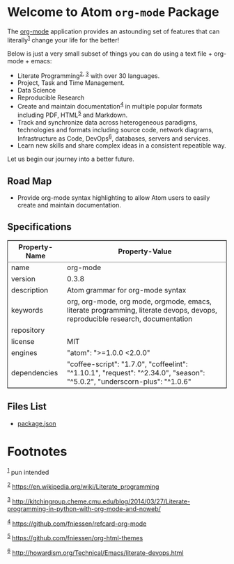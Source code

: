 
Welcome to Atom `org-mode` Package
==================================

The [org-mode](http://org-mode.org) application provides an astounding set of features that can literally<sup><a id="fnr.1" class="footref" href="#fn.1">1</a></sup> change your life for the better!  

Below is just a very small subset of things you can do using a text file + org-mode + emacs:

-   Literate Programming<sup><a id="fnr.2" class="footref" href="#fn.2">2</a></sup><sup>, </sup><sup><a id="fnr.3" class="footref" href="#fn.3">3</a></sup> with over 30 languages.
-   Project, Task and Time Management.
-   Data Science
-   Reproducible Research
-   Create and maintain documentation<sup><a id="fnr.4" class="footref" href="#fn.4">4</a></sup> in multiple popular formats including PDF, HTML<sup><a id="fnr.5" class="footref" href="#fn.5">5</a></sup> and Markdown.
-   Track and synchronize data across heterogeneous paradigms, technologies and formats including source code, network diagrams, Infrastructure as Code, DevOps<sup><a id="fnr.6" class="footref" href="#fn.6">6</a></sup>, databases, servers and services.
-   Learn new skills and share complex ideas in a consistent repeatible way.

Let us begin our journey into a better future.


Road Map
--------

-   Provide org-mode syntax highlighting to allow Atom users to easily create and maintain documentation.


Specifications
--------------

<table id="org99cd0a8" border="2" cellspacing="0" cellpadding="6" rules="groups" frame="hsides">


<colgroup>
<col  class="org-left" />

<col  class="org-left" />
</colgroup>
<thead>
<tr>
<th scope="col" class="org-left">Property-Name</th>
<th scope="col" class="org-left">Property-Value</th>
</tr>
</thead>

<tbody>
<tr>
<td class="org-left">name</td>
<td class="org-left">org-mode</td>
</tr>


<tr>
<td class="org-left">version</td>
<td class="org-left">0.3.8</td>
</tr>


<tr>
<td class="org-left">description</td>
<td class="org-left">Atom grammar for org-mode syntax</td>
</tr>


<tr>
<td class="org-left">keywords</td>
<td class="org-left">org, org-mode, org mode, orgmode, emacs, literate programming, literate devops, devops, reproducible research, documentation</td>
</tr>


<tr>
<td class="org-left">repository</td>
<td class="org-left"><https://github.com/melioratus/org-mode></td>
</tr>


<tr>
<td class="org-left">license</td>
<td class="org-left">MIT</td>
</tr>


<tr>
<td class="org-left">engines</td>
<td class="org-left">"atom": ">=1.0.0 <2.0.0"</td>
</tr>


<tr>
<td class="org-left">dependencies</td>
<td class="org-left">"coffee-script": "1.7.0", "coffeelint": "^1.10.1", "request": "^2.34.0", "season": "^5.0.2", "underscorn-plus": "^1.0.6"</td>
</tr>
</tbody>
</table>


Files List
----------

-   [package.json](package.json)


Footnotes
=========

<sup><a id="fn.1" href="#fnr.1">1</a></sup> pun intended

<sup><a id="fn.2" href="#fnr.2">2</a></sup> <https://en.wikipedia.org/wiki/Literate_programming>

<sup><a id="fn.3" href="#fnr.3">3</a></sup> <http://kitchingroup.cheme.cmu.edu/blog/2014/03/27/Literate-programming-in-python-with-org-mode-and-noweb/>

<sup><a id="fn.4" href="#fnr.4">4</a></sup> <https://github.com/fniessen/refcard-org-mode>

<sup><a id="fn.5" href="#fnr.5">5</a></sup> <https://github.com/fniessen/org-html-themes>

<sup><a id="fn.6" href="#fnr.6">6</a></sup> <http://howardism.org/Technical/Emacs/literate-devops.html>
